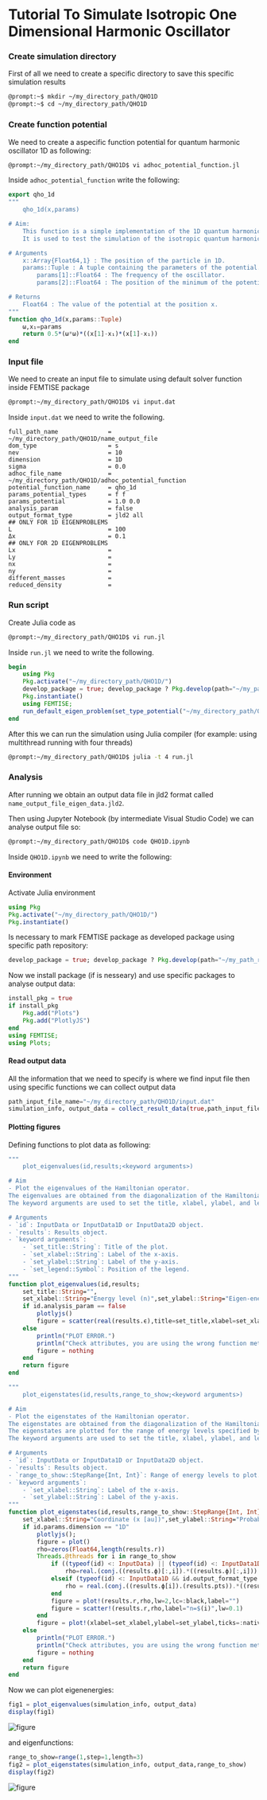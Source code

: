 # Tutorial To Simulate Isotropic One Dimensional Harmonic Oscillator

### Create simulation directory
First of all we need to create a specific directory to save this specific simulation results 

```bash
@prompt:~$ mkdir ~/my_directory_path/QHO1D
@prompt:~$ cd ~/my_directory_path/QHO1D
```

### Create function potential

We need to create a aspecific function potential for quantum harmonic oscillator 1D as following:

```bash
@prompt:~/my_directory_path/QHO1D$ vi adhoc_potential_function.jl
```

Inside `adhoc_potential_function` write the following:

```julia
export qho_1d
"""
    qho_1d(x,params)

# Aim: 
    This function is a simple implementation of the 1D quantum harmonic oscillator potential. 
    It is used to test the simulation of the isotropic quantum harmonic oscillator in 1D.

# Arguments
    x::Array{Float64,1} : The position of the particle in 1D.
    params::Tuple : A tuple containing the parameters of the potential. 
        params[1]::Float64 : The frequency of the oscillator.
        params[2]::Float64 : The position of the minimum of the potential.

# Returns
    Float64 : The value of the potential at the position x.
"""
function qho_1d(x,params::Tuple)
    ω,x₁=params
    return 0.5*(ω*ω)*((x[1]-x₁)*(x[1]-x₁))
end
```

### Input file

We need to create an input file to simulate using default solver function inside FEMTISE package

```bash
@prompt:~/my_directory_path/QHO1D$ vi input.dat
```
Inside `input.dat` we need to write the following.

```text
full_path_name              = ~/my_directory_path/QHO1D/name_output_file
dom_type                    = s
nev                         = 10
dimension                   = 1D
sigma                       = 0.0
adhoc_file_name             = ~/my_directory_path/QHO1D/adhoc_potential_function
potential_function_name     = qho_1d
params_potential_types      = f f
params_potential            = 1.0 0.0
analysis_param              = false
output_format_type          = jld2 all
## ONLY FOR 1D EIGENPROBLEMS
L                           = 100
Δx                          = 0.1
## ONLY FOR 2D EIGENPROBLEMS
Lx                          = 
Ly                          = 
nx                          = 
ny                          = 
different_masses            = 
reduced_density             = 
```

### Run script

Create Julia code as
```bash
@prompt:~/my_directory_path/QHO1D$ vi run.jl
```
Inside `run.jl` we need to write the following.

```julia
begin
    using Pkg
    Pkg.activate("~/my_directory_path/QHO1D/")
    develop_package = true; develop_package ? Pkg.develop(path="~/my_path_repo/FEMTISE.jl") : nothing
    Pkg.instantiate()
    using FEMTISE;
    run_default_eigen_problem(set_type_potential("~/my_directory_path/QHO1D/input.dat"))
end
```

After this we can run the simulation using Julia compiler (for example: using multithread running with four threads)

```bash
@prompt:~/my_directory_path/QHO1D$ julia -t 4 run.jl 
```

### Analysis

After running we obtain an output data file in jld2 format called `name_output_file_eigen_data.jld2`.

Then using Jupyter Notebook (by intermediate Visual Studio Code) we can analyse output file so:

```bash
@prompt:~/my_directory_path/QHO1D$ code QHO1D.ipynb
```
Inside `QHO1D.ipynb` we need to write the following:

#### Environment

Activate Julia environment

```julia
using Pkg
Pkg.activate("~/my_directory_path/QHO1D/")
Pkg.instantiate()
```
Is necessary to mark FEMTISE package as developed package using specific path repository:

```julia
develop_package = true; develop_package ? Pkg.develop(path="~/my_path_repo/FEMTISE.jl") : nothing
```

Now we install package (if is nesseary) and use specific packages to analyse output data:

```julia
install_pkg = true
if install_pkg
    Pkg.add("Plots")
    Pkg.add("PlotlyJS")
end
using FEMTISE;
using Plots;
```

#### Read output data

All the information that we need to specify is where we find input file then using specific functions we can collect output data

```julia
path_input_file_name="~/my_directory_path/QHO1D/input.dat"
simulation_info, output_data = collect_result_data(true,path_input_file_name)
```
#### Plotting figures

Defining functions to plot data as following:

```julia
"""
    plot_eigenvalues(id,results;<keyword arguments>)

# Aim
- Plot the eigenvalues of the Hamiltonian operator.
The eigenvalues are obtained from the diagonalization of the Hamiltonian operator.
The keyword arguments are used to set the title, xlabel, ylabel, and legend of the plot.

# Arguments
- `id`: InputData or InputData1D or InputData2D object.
- `results`: Results object.
- `keyword arguments`:
    - `set_title::String`: Title of the plot.
    - `set_xlabel::String`: Label of the x-axis.
    - `set_ylabel::String`: Label of the y-axis.
    - `set_legend::Symbol`: Position of the legend.
"""
function plot_eigenvalues(id,results;
    set_title::String="",
    set_xlabel::String="Energy level (n)",set_ylabel::String="Eigen-energies (ϵn [au])",set_legend::Symbol=:bottomright)
    if id.analysis_param == false
        plotlyjs()
        figure = scatter(real(results.ϵ),title=set_title,xlabel=set_xlabel,ylabel=set_ylabel,legend=set_legend)
    else
        println("PLOT ERROR.")
        println("Check attributes, you are using the wrong function method. Analysis parameter is activated.")
        figure = nothing
    end
    return figure
end

"""
    plot_eigenstates(id,results,range_to_show;<keyword arguments>)

# Aim
- Plot the eigenstates of the Hamiltonian operator.
The eigenstates are obtained from the diagonalization of the Hamiltonian operator.
The eigenstates are plotted for the range of energy levels specified by the range_to_show variable.
The keyword arguments are used to set the title, xlabel, ylabel, and legend of the plot.

# Arguments
- `id`: InputData or InputData1D or InputData2D object.
- `results`: Results object.
- `range_to_show::StepRange{Int, Int}`: Range of energy levels to plot.
- `keyword arguments`:
    - `set_xlabel::String`: Label of the x-axis.
    - `set_ylabel::String`: Label of the y-axis.
"""
function plot_eigenstates(id,results,range_to_show::StepRange{Int, Int};
    set_xlabel::String="Coordinate (x [au])",set_ylabel::String="Probability density (ρ(x))")
    if id.params.dimension == "1D"
        plotlyjs();
        figure = plot()
        rho=zeros(Float64,length(results.r))
        Threads.@threads for i in range_to_show
            if ((typeof(id) <: InputData) || (typeof(id) <: InputData1D && id.output_format_type == ("bin","eigen")))
                rho=real.(conj.((results.ϕ)[:,i]).*((results.ϕ)[:,i]))
            elseif (typeof(id) <: InputData1D && id.output_format_type in [("jld2","eigen"),("jld2","all")])
                rho = real.(conj.((results.ϕ[i]).(results.pts)).*((results.ϕ[i]).(results.pts)))
            end
            figure = plot!(results.r,rho,lw=2,lc=:black,label="")
            figure = scatter!(results.r,rho,label="n=$(i)",lw=0.1)
        end
        figure = plot!(xlabel=set_xlabel,ylabel=set_ylabel,ticks=:native)
    else
        println("PLOT ERROR.")
        println("Check attributes, you are using the wrong function method. 2D dimension problem is activated.")
        figure = nothing
    end
    return figure
end
```

Now we can plot eigenenergies:
```julia
fig1 = plot_eigenvalues(simulation_info, output_data)
display(fig1)
```

![figure](../assets/qho1d_eigenvalues.jpg)

and eigenfunctions:
```julia
range_to_show=range(1,step=1,length=3)
fig2 = plot_eigenstates(simulation_info, output_data,range_to_show)
display(fig2)
```

![figure](../assets/qho1d_eigenstates.jpg)